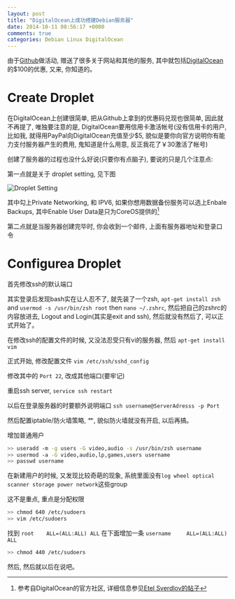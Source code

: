 ```yaml
---
layout: post
title: "DigitalOcean上成功搭建Debian服务器"
date: 2014-10-11 08:56:17 +0000
comments: true
categories: Debian Linux DigitalOcean
---
```


由于[Github][Github_Education]做活动, 赠送了很多关于网站和其他的服务, 其中就包括[DigitalOcean][Official_DigitalOcean]的$100的优惠, 又来, 你知道的。

# Create Droplet

在DigitalOcean上创建很简单, 把从Github上拿到的优惠码兑现也很简单, 因此就不再提了, 唯独要注意的是, DigitalOcean要用信用卡激活帐号(没有信用卡的用户, 比如我, 就得用PayPal向DigitalOcean充值至少$5, 貌似是要你向官方说明你有能力支付服务器产生的费用, 鬼知道是什么用意, 反正我花了￥30激活了帐号)

创建了服务器的过程也没什么好说(只要你有点脑子), 要说的只是几个注意点:

第一点就是关于 droplet setting, 见下图

![Droplet Setting](https://assets.digitalocean.com/articles/droplet/settings.png "Droplet Setting")

其中勾上Private Networking, 和 IPV6, 如果你想用数据备份服务可以选上Enbale Backups, 其中Enable User Data是只为CoreOS提供的[^Create_First_Droplet]

第二点就是当服务器创建完毕时, 你会收到一个邮件, 上面有服务器地址和登录口令

# Configurea Droplet

首先修改ssh的默认端口

其实登录后发现bash实在让人忍不了, 就先装了一个zsh, `apt-get install zsh` and `usermod -s /usr/bin/zsh root` then `nano ~/.zshrc`, 然后把自己的zshrc的内容放进去, Logout and Login(其实是exit and ssh), 然后就没有然后了, 可以正式开始了。

在修改ssh的配置文件的时候, 又没法忍受只有vi的服务器, 然后 `apt-get install vim`

正式开始, 修改配置文件 `vim /etc/ssh/sshd_config`

修改其中的 `Port 22`, 改成其他端口(要牢记)

重启ssh server, `service ssh restart`

以后在登录服务器的时要额外说明端口 `ssh username@ServerAdresss -p Port`

然后配置iptable/防火墙策略, 艹, 貌似防火墙就没有开启, 以后再搞。

增加普通用户

```bash
>> useradd -m -g users -G video,audio -s /usr/bin/zsh username
>> usermod -a -G video,audio,lp,games,users username
>> passwd username
```

在新建用户的时候, 又发现比较奇葩的现象, 系统里面没有`log wheel optical scanner storage power network`这些group

这不是重点, 重点是分配权限

```bash
>> chmod 640 /etc/sudoers
>> vim /etc/sudoers
```

找到 `root    ALL=(ALL:ALL) ALL` 在下面增加一条 `username     ALL=(ALL:ALL) ALL`

```bash
>> chmod 440 /etc/sudoers
```

然后, 然后就以后在说吧。

[Github_Education]: https://education.github.com/pack "Github 学生优惠"
[Official_DigitalOcean]: https://cloud.digitalocean.com/ "DigitalOcean 云服务器"
[^Create_First_Droplet]: 参考自DigitalOcean的官方社区, 详细信息参见[Etel Sverdlov的帖子](https://www.digitalocean.com/community/tutorials/how-to-create-your-first-digitalocean-droplet-virtual-server)
